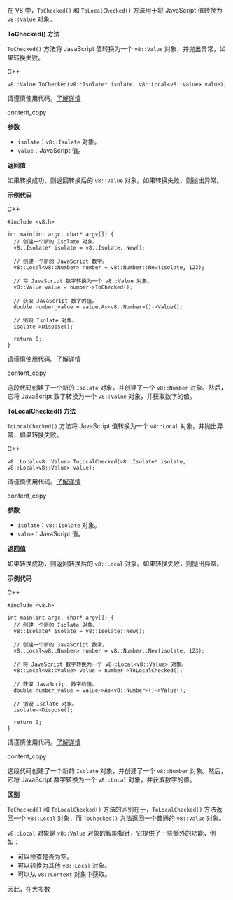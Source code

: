 
在 V8 中，`ToChecked()` 和 `ToLocalChecked()` 方法用于将 JavaScript 值转换为 `v8::Value` 对象。

**ToChecked() 方法**

`ToChecked()` 方法将 JavaScript 值转换为一个 `v8::Value` 对象，并抛出异常，如果转换失败。

C++

```
v8::Value ToChecked(v8::Isolate* isolate, v8::Local<v8::Value> value);
```

请谨慎使用代码。[了解详情](https://bard.google.com/faq#coding)

content_copy

**参数**

- `isolate`：`v8::Isolate` 对象。
- `value`：JavaScript 值。

**返回值**

如果转换成功，则返回转换后的 `v8::Value` 对象。如果转换失败，则抛出异常。

**示例代码**

C++

```
#include <v8.h>

int main(int argc, char* argv[]) {
  // 创建一个新的 Isolate 对象。
  v8::Isolate* isolate = v8::Isolate::New();

  // 创建一个新的 JavaScript 数字。
  v8::Local<v8::Number> number = v8::Number::New(isolate, 123);

  // 将 JavaScript 数字转换为一个 v8::Value 对象。
  v8::Value value = number->ToChecked();

  // 获取 JavaScript 数字的值。
  double number_value = value.As<v8::Number>()->Value();

  // 销毁 Isolate 对象。
  isolate->Dispose();

  return 0;
}
```

请谨慎使用代码。[了解详情](https://bard.google.com/faq#coding)

content_copy

这段代码创建了一个新的 `Isolate` 对象，并创建了一个 `v8::Number` 对象。然后，它将 JavaScript 数字转换为一个 `v8::Value` 对象，并获取数字的值。

**ToLocalChecked() 方法**

`ToLocalChecked()` 方法将 JavaScript 值转换为一个 `v8::Local` 对象，并抛出异常，如果转换失败。

C++

```
v8::Local<v8::Value> ToLocalChecked(v8::Isolate* isolate, v8::Local<v8::Value> value);
```

请谨慎使用代码。[了解详情](https://bard.google.com/faq#coding)

content_copy

**参数**

- `isolate`：`v8::Isolate` 对象。
- `value`：JavaScript 值。

**返回值**

如果转换成功，则返回转换后的 `v8::Local` 对象。如果转换失败，则抛出异常。

**示例代码**

C++

```
#include <v8.h>

int main(int argc, char* argv[]) {
  // 创建一个新的 Isolate 对象。
  v8::Isolate* isolate = v8::Isolate::New();

  // 创建一个新的 JavaScript 数字。
  v8::Local<v8::Number> number = v8::Number::New(isolate, 123);

  // 将 JavaScript 数字转换为一个 v8::Local<v8::Value> 对象。
  v8::Local<v8::Value> value = number->ToLocalChecked();

  // 获取 JavaScript 数字的值。
  double number_value = value->As<v8::Number>()->Value();

  // 销毁 Isolate 对象。
  isolate->Dispose();

  return 0;
}
```

请谨慎使用代码。[了解详情](https://bard.google.com/faq#coding)

content_copy

这段代码创建了一个新的 `Isolate` 对象，并创建了一个 `v8::Number` 对象。然后，它将 JavaScript 数字转换为一个 `v8::Local` 对象，并获取数字的值。

**区别**

`ToChecked()` 和 `ToLocalChecked()` 方法的区别在于，`ToLocalChecked()` 方法返回一个 `v8::Local` 对象，而 `ToChecked()` 方法返回一个普通的 `v8::Value` 对象。

`v8::Local` 对象是 `v8::Value` 对象的智能指针，它提供了一些额外的功能，例如：

- 可以检查是否为空。
- 可以转换为其他 `v8::Local` 对象。
- 可以从 `v8::Context` 对象中获取。

因此，在大多数
